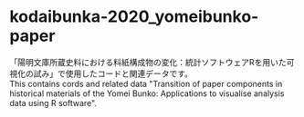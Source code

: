 # kodaibunka-2020_yomeibunko-paper
「陽明文庫所蔵史料における料紙構成物の変化：統計ソフトウェアRを用いた可視化の試み」で使用したコードと関連データです。  
This contains cords and related data "Transition of paper components in historical materials of the Yomei Bunko: Applications to visualise analysis data using R software".
